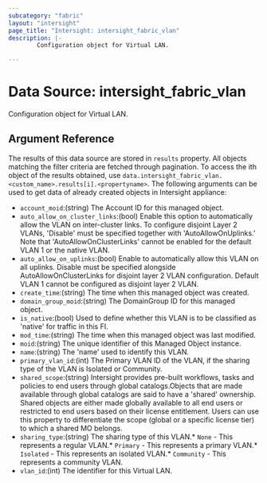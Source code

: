 ```yaml
---
subcategory: "fabric"
layout: "intersight"
page_title: "Intersight: intersight_fabric_vlan"
description: |-
        Configuration object for Virtual LAN.

---
```


# Data Source: intersight_fabric_vlan
Configuration object for Virtual LAN.
## Argument Reference
The results of this data source are stored in `results` property.
All objects matching the filter criteria are fetched through pagination.
To access the ith object of the results obtained, use `data.intersight_fabric_vlan.<custom_name>.results[i].<propertyname>`.
The following arguments can be used to get data of already created objects in Intersight appliance:
* `account_moid`:(string) The Account ID for this managed object. 
* `auto_allow_on_cluster_links`:(bool) Enable this option to automatically allow the VLAN on inter-cluster links. To configure disjoint Layer 2 VLANs, 'Disable' must be specified together with 'AutoAllowOnUplinks.' Note that 'AutoAllowOnClusterLinks' cannot be enabled for the default VLAN 1 or the native VLAN. 
* `auto_allow_on_uplinks`:(bool) Enable to automatically allow this VLAN on all uplinks. Disable must be specified alongside AutoAllowOnClusterLinks for disjoint layer 2 VLAN configuration. Default VLAN 1 cannot be configured as disjoint layer 2 VLAN. 
* `create_time`:(string) The time when this managed object was created. 
* `domain_group_moid`:(string) The DomainGroup ID for this managed object. 
* `is_native`:(bool) Used to define whether this VLAN is to be classified as 'native' for traffic in this FI. 
* `mod_time`:(string) The time when this managed object was last modified. 
* `moid`:(string) The unique identifier of this Managed Object instance. 
* `name`:(string) The 'name' used to identify this VLAN. 
* `primary_vlan_id`:(int) The Primary VLAN ID of the VLAN, if the sharing type of the VLAN is Isolated or Community. 
* `shared_scope`:(string) Intersight provides pre-built workflows, tasks and policies to end users through global catalogs.Objects that are made available through global catalogs are said to have a 'shared' ownership. Shared objects are either made globally available to all end users or restricted to end users based on their license entitlement. Users can use this property to differentiate the scope (global or a specific license tier) to which a shared MO belongs. 
* `sharing_type`:(string) The sharing type of this VLAN.* `None` - This represents a regular VLAN.* `Primary` - This represents a primary VLAN.* `Isolated` - This represents an isolated VLAN.* `Community` - This represents a community VLAN. 
* `vlan_id`:(int) The identifier for this Virtual LAN. 
 
